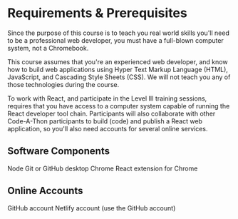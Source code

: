 # Requirements & Prerequisites

Since the purpose of this course is to teach you real world skills you'll need to be a professional web developer, you must have a full-blown computer system, not a Chromebook.

This course assumes that you're an experienced web developer, and know how to build web applications using Hyper Text Markup Language (HTML), JavaScript, and Cascading Style Sheets (CSS). We will not teach you any of those technologies during the course.

To work with React, and participate in the Level III training sessions, requires that you have access to a computer system capable of running the React developer tool chain. Participants will also collaborate with other Code-A-Thon participants to build (code) and publish a React web application, so you'll also need accounts for several online services. 

## Software Components

Node
Git or GitHub desktop
Chrome
React extension for Chrome

## Online Accounts

GitHub account
Netlify account (use the GitHub account)

